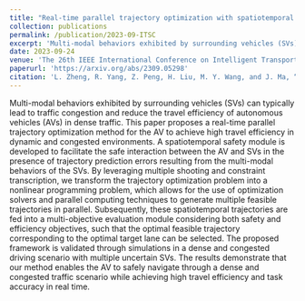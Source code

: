 ```yaml
---
title: "Real-time parallel trajectory optimization with spatiotemporal safety constraints for autonomous driving in congested traffic"
collection: publications
permalink: /publication/2023-09-ITSC
excerpt: 'Multi-modal behaviors exhibited by surrounding vehicles (SVs) can typically lead to traffic congestion and reduce the travel efficiency of autonomous vehicles (AVs) in dense traffic. This paper proposes a real-time parallel trajectory optimization method for the AV to achieve high travel efficiency in dynamic and congested environments. A spatiotemporal safety module is developed to facilitate the safe interaction between the AV and SVs in the presence of trajectory prediction errors resulting from the multi-modal behaviors of the SVs. By leveraging multiple shooting and constraint transcription, we transform the trajectory optimization problem into a nonlinear programming problem, which allows for the use of optimization solvers and parallel computing techniques to generate multiple feasible trajectories in parallel. Subsequently, these spatiotemporal trajectories are fed into a multi-objective evaluation module considering both safety and efficiency objectives, such that the optimal feasible trajectory corresponding to the optimal target lane can be selected. The proposed framework is validated through simulations in a dense and congested driving scenario with multiple uncertain SVs. The results demonstrate that our method enables the AV to safely navigate through a dense and congested traffic scenario while achieving high travel efficiency and task accuracy in real time.'
date: 2023-09-24
venue: 'The 26th IEEE International Conference on Intelligent Transportation Systems (ITSC 2023)'
paperurl: 'https://arxiv.org/abs/2309.05298'
citation: 'L. Zheng, R. Yang, Z. Peng, H. Liu, M. Y. Wang, and J. Ma, “Real-time parallel trajectory optimization with spatiotemporal safety constraints for autonomous driving in congested traffic,” in Proceedings of 2023 IEEE 26th International Conference on Intelligent Transportation Systems (ITSC), IEEE, 2023, pp. 1186-1193.'
---
```


Multi-modal behaviors exhibited by surrounding vehicles (SVs) can typically lead to traffic congestion and reduce the travel efficiency of autonomous vehicles (AVs) in dense traffic. This paper proposes a real-time parallel trajectory optimization method for the AV to achieve high travel efficiency in dynamic and congested environments. A spatiotemporal safety module is developed to facilitate the safe interaction between the AV and SVs in the presence of trajectory prediction errors resulting from the multi-modal behaviors of the SVs. By leveraging multiple shooting and constraint transcription, we transform the trajectory optimization problem into a nonlinear programming problem, which allows for the use of optimization solvers and parallel computing techniques to generate multiple feasible trajectories in parallel. Subsequently, these spatiotemporal trajectories are fed into a multi-objective evaluation module considering both safety and efficiency objectives, such that the optimal feasible trajectory corresponding to the optimal target lane can be selected. The proposed framework is validated through simulations in a dense and congested driving scenario with multiple uncertain SVs. The results demonstrate that our method enables the AV to safely navigate through a dense and congested traffic scenario while achieving high travel efficiency and task accuracy in real time.